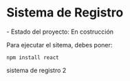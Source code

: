 <h1> Sistema de Registro</h1>
- Estado del proyecto: En costrucción

Para ejecutar el sitema, debes poner:

```npm install react```

sistema de registro 2
